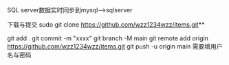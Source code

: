 SQL server数据实时同步到mysql-->sqlserver


下载与提交
sudo git clone https://github.com/wzz1234wzz/items.git**

git add .
git commit -m "xxxx"
git branch -M main
git remote add origin https://github.com/wzz1234wzz/items.git 
git push -u origin main  需要填用户名与密码

